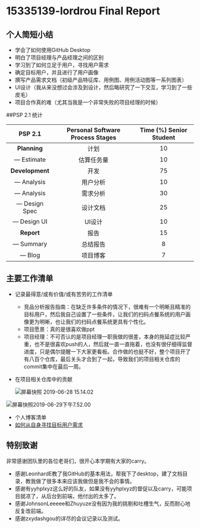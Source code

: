 # 15335139-lordrou Final Report

## 个人简短小结

- 学会了如何使用GitHub Desktop
- 明白了项目经理与产品经理之间的区别
- 学习到了如何立足于用户，寻找用户需求
- 确定目标用户，并且进行了用户画像
- 撰写产品需求文档（初级产品特征库、用例图、用例活动图等一系列图表）
- UI设计（我从来没想过会涉及到设计，然后略研究了一下交互，学习到了一些皮毛）
- 项目合作真的难（尤其当我是一个非常失败的项目经理的时候）

##PSP 2.1 统计

|     PSP 2.1     | Personal Software Process Stages | Time (%) Senior Student |
| :-------------: | :------------------------------: | :---------------------: |
|  **Planning**   |               计划               |           10            |
|   — Estimate    |            估算任务量            |           10            |
| **Development** |               开发               |           75            |
|   — Analysis    |             用户分析             |           10            |
|   — Analysis    |             需求分析             |           30            |
|  — Design Spec  |             设计文档             |           25            |
|   — Design UI   |              UI设计              |           10            |
|   **Report**    |               报告               |           15            |
|    — Summary    |             总结报告             |            8            |
|     — Blog      |             项目博客             |            7            |

## 主要工作清单

- 记录最得意/或有价值/或有苦劳的工作清单
  - 竞品分析报告指南：在缺乏许多条件的情况下，很难有一个明晰且精准的目标用户，然后我自己设置了一些条件，让我们的扫码点餐系统的用户画像更为明晰，也让我们的扫码点餐系统更具有个性化。
  - 项目愿景：真的是很喜欢做ppt
  - 项目经理：不可否认的是项目经理一职我做的很差，本身的拖延症比较严重，也不是很喜欢push的人，然后就一直一直拖着，也没有很仔细得监督进度，只是偶尔提醒一下大家更看板。合作做的也挺不好，整个项目开了有八百个仓库，最后关头才合到了一起，导致我们的项目相关仓库的commit集中在最后一周。

- 在项目相关仓库中的贡献

  ![屏幕快照 2019-06-28 15.14.02](http://ww2.sinaimg.cn/large/006tNc79ly1g4gxf0q4uhj30mc0jlgo2.jpg)

![屏幕快照2019-06-29下午7.52.00](https://LeonhardE.github.io/images/小欣餐饮png/屏幕快照2019-06-29下午7.52.00.png)

- 个人博客清单
- [如何从自身寻找目标用户需求](https://blog.csdn.net/weixin_42000189/article/details/93753881)

## 特别致谢

非常感谢团队里的各位老哥们，很开心本学期有大家的carry。

* 感谢LeonhardE教了我GitHub的基本用法，帮我下了desktop，建了文档目录，教我做了很多本来应该我做但是我不会的事情。
* 感谢有yyhplxyz这么好的队友，如果没有yyhplxyz的督促以及carry，可能项目就凉了，从后台到前端，他付出的太多了。
* 感谢JohnsonLeeeee和Zhuyuze没有因为我的挑剔和吐槽生气，反而耐心地反复改前端。
* 感谢zxydashgou的详尽的会议记录以及测试。